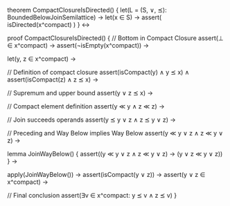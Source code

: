 theorem CompactClosureIsDirected() {
  let(L = (S, ∨, ⪯): BoundedBelowJoinSemilattice) →
  let(x ∈ S) →
  assert(
    isDirected(x^compact)
  )
} ↔

proof CompactClosureIsDirected() {
  // Bottom in Compact Closure
  assert(⊥ ∈ x^compact) →
  assert(¬isEmpty(x^compact)) →
  
  let(y, z ∈ x^compact) →
  
  // Definition of compact closure
  assert(isCompact(y) ∧ y ⪯ x) ∧
  assert(isCompact(z) ∧ z ⪯ x) →
  
  // Supremum and upper bound
  assert(y ∨ z ⪯ x) →
  
  // Compact element definition
  assert(y ≪ y ∧ z ≪ z) →
  
  // Join succeeds operands
  assert(y ⪯ y ∨ z ∧ z ⪯ y ∨ z) →
  
  // Preceding and Way Below implies Way Below
  assert(y ≪ y ∨ z ∧ z ≪ y ∨ z) →
  
  lemma JoinWayBelow() {
    assert((y ≪ y ∨ z ∧ z ≪ y ∨ z) → (y ∨ z ≪ y ∨ z))
  } →
  
  apply(JoinWayBelow()) →
  assert(isCompact(y ∨ z)) →
  assert(y ∨ z ∈ x^compact) →
  
  // Final conclusion
  assert(∃v ∈ x^compact: y ⪯ v ∧ z ⪯ v)
}